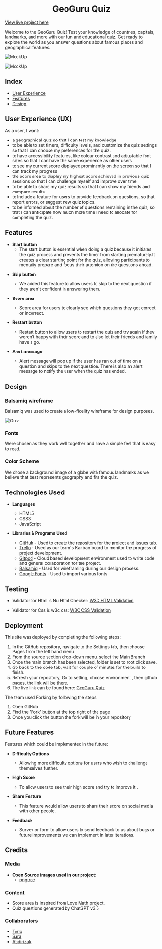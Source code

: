 <h1 align='center'> GeoGuru Quiz </h1>

[View live project here](https://tariq-845.github.io/GeoGuru-Quiz/)

Welcome to the GeoGuru Quiz! Test your knowledge of countries, capitals, landmarks, and more with our fun and educational quiz. Get ready to explore the world as you answer questions about famous places and geographical features.

![MockUp](/assets/images/am-i-responsive1.PNG)

![MockUp](/assets/images/am-i-responsive2.PNG)

<!--image here for responsive screens-->

## Index
* [User Experience](#user-experience-ux)
* [Features](#features)
* [Design](#design)

## User Experience (UX)
As a user, I want:

- a geographical quiz so that I can test my knowledge
- to be able to set timers, difficulty levels, and customize the quiz settings so that I can choose my preferences for the quiz.
- to have accessibility features, like colour contrast and adjustable font sizes so that I can have the same experience as other users
- to see my current score displayed prominently on the screen so that I can track my progress
- the score area to display my highest score achieved in previous quiz sessions so that I can challenge myself and improve over time
- to be able to share my quiz results so that I can show my friends and compare results.
- to  Include a feature for users to provide feedback on questions, so that report errors, or suggest new quiz topics.
- to be informed about the number of questions remaining in the quiz, so that I can anticipate how much more time I need to allocate for completing the quiz.

## Features
- __Start button__
  - The start button is essential when doing a quiz because it initiates the quiz process and prevents the timer from starting prematurely.It creates a clear starting point for the quiz, allowing participants to mentally prepare and focus their attention on the questions ahead.

<!--add description to the features later-->
- __Skip button__
  - We added this feature to allow users to skip to the next question if they aren't confident in answering them.

- __Score area__
  - Score area for users to clearly see which questions they got correct or incorrect.

- __Restart button__
  - Restart button to allow users to restart the quiz and try again if they weren't happy with their score and to also let their friends and family have a go. 

- __Alert message__
  - Alert message will pop up if the user has ran out of time on a question and skips to the next question. There is also an alert message to notify the user when the quiz has ended.

## Design

### Balsamiq wireframe
Balsamiq was used to create a low-fidelity wireframe for design purposes.

![Quiz](/assets/images/wireframe.png)

### Fonts
<!--Add plz-->
Were chosen as they work well together and have a simple feel that is easy to read.

### Color Scheme
<!--Add plz-->
We chose a background image of a globe with famous landmarks as we believe that best represents geography and fits the quiz.

## Technologies Used
- __Languages__
  - HTML5
  - CSS3
  - JavaScript

- __Libraries & Programs Used__
  - [GitHub](https://github.com/) - Used to create the repository for the project and issues tab.
  - [Trello](https://trello.com/) - Used as our team's Kanban board to monitor the progress of project development.
  - [Gitpod](https://www.gitpod.io/) - Cloud based development environment used to write code and general collaboration for the project.
  - [Balsamiq](https://balsamiq.com/) - Used for wireframing during our design process.
  - [Google Fonts](https://fonts.google.com/) - Used to import various fonts 

  <!--if no fontawsome delete 
    <li>  Fontawesome is used to add icons for UX purposes.</li>
    <li>  Favicon.io is used to create favicon.</li>
    <li>  Contrast Checker is used for accessibility and readability.</li>
  -->

## Testing
 <!--Add the result plz-->
  - Validator for Html is Nu Html Checker: [W3C HTML Validation](/assets/images/html%20validator%20quizguru.png)

  - Validator for Css is w3c css: [W3C CSS Validation](/assets/images/css%20validator%20geoguru.png)

## Deployment

This site was deployed by completing the following steps:

  1. In the GitHub repository, navigate to the Settings tab, then choose Pages from the left hand menu
  2. From the source section drop-down menu, select the Main Branch
  3. Once the main branch has been selected, folder is set to root click save. 
  4. Go back to the code tab, wait for couple of minutes for the build to finish. 
  5. Refresh your repository, Go to setting, choose environment , then github pages, the link will be there.
  6. The live link can be found here: [GeoGuru Quiz](https://tariq-845.github.io/GeoGuru-Quiz/)
<!--add deployment link here plz-->

The team used Forking by following the steps:

  1. Open GitHub
  2. Find the 'Fork' button at the top right of the page
  3. Once you click the button the fork will be in your repository

  <!-- Bugs - Add if needed -->

## Future Features
Features which could be implemented in the future:
<!--add future feature plz-->
- __Difficulty Options__
  - Allowing more difficulty options for users who wish to challenge themselves further.

- __High Score__
  - To allow users to see their high score and try to improve it .

- __Share Feature__
  - This feature would allow users to share their score on social media with other people.

- __Feedback__
  - Survey or form to allow users to send feedback to us about bugs or future improvements we can implement in later iterations.

## Credits
<!--add credit plz-->
### Media
- __Open Source images used in our project:__
  - [pngtree](www.pngtree.com/)

### Content
- Score area is inspired from Love Math project.
- Quiz questions generated by ChatGPT v3.5

### Collaborators 
- [Tariq](https://github.com/Tariq-845)
- [Sara](https://github.com/SaraMehlis)
- [Abdirizak](https://github.com/Abdirizak0)